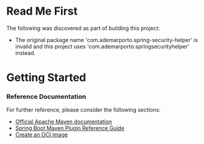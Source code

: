 # Read Me First
The following was discovered as part of building this project:

* The original package name 'com.ademarporto.spring-security-helper' is invalid and this project uses 'com.ademarporto.springsecurityhelper' instead.

# Getting Started

### Reference Documentation
For further reference, please consider the following sections:

* [Official Apache Maven documentation](https://maven.apache.org/guides/index.html)
* [Spring Boot Maven Plugin Reference Guide](https://docs.spring.io/spring-boot/docs/2.3.0.RELEASE/maven-plugin/reference/html/)
* [Create an OCI image](https://docs.spring.io/spring-boot/docs/2.3.0.RELEASE/maven-plugin/reference/html/#build-image)

